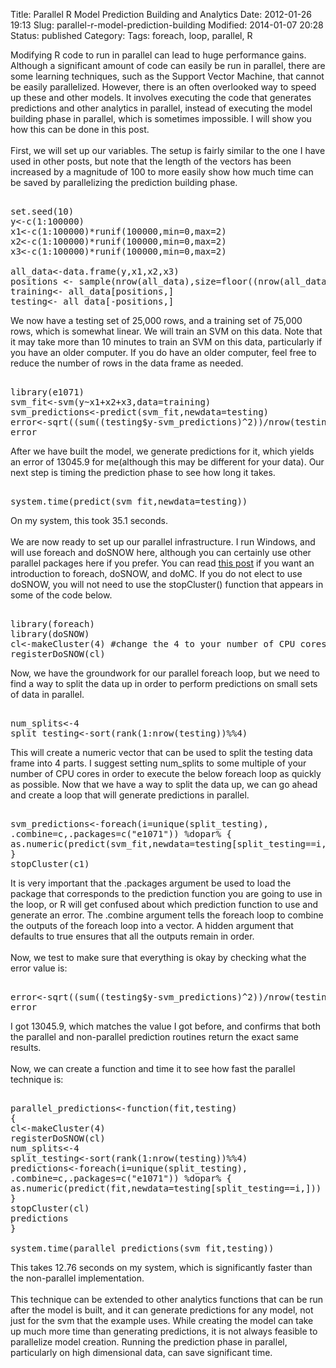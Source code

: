 Title: Parallel R Model Prediction Building and Analytics
Date: 2012-01-26 19:13
Slug: parallel-r-model-prediction-building
Modified: 2014-01-07 20:28
Status: published
Category: 
Tags: foreach, loop, parallel, R


<div class='post'>
Modifying R code to run in parallel can lead to huge performance gains. Although a significant amount of code can easily be run in parallel, there are some learning techniques, such as the Support Vector Machine, that cannot be easily parallelized. However, there is an often overlooked way to speed up these and other models. It involves executing the code that generates predictions and other analytics in parallel, instead of executing the model building phase in parallel, which is sometimes impossible. I will show you how this can be done in this post.<br/><br/> First, we will set up our variables. The setup is fairly similar to the one I have used in other posts, but note that the length of the vectors has been increased by a magnitude of 100 to more easily show how much time can be saved by parallelizing the prediction building phase. <pre><br />set.seed(10)<br />y<-c(1:100000)<br />x1<-c(1:100000)*runif(100000,min=0,max=2)<br />x2<-c(1:100000)*runif(100000,min=0,max=2)<br />x3<-c(1:100000)*runif(100000,min=0,max=2)<br /><br />all_data<-data.frame(y,x1,x2,x3)<br />positions <- sample(nrow(all_data),size=floor((nrow(all_data)/4)*3))<br />training<- all_data[positions,]<br />testing<- all_data[-positions,]<br /></pre> We now have a testing set of 25,000 rows, and a training set of 75,000 rows, which is somewhat linear. We will train an SVM on this data. Note that it may take more than 10 minutes to train an SVM on this data, particularly if you have an older computer. If you do have an older computer, feel free to reduce the number of rows in the data frame as needed. <pre><br />library(e1071)<br />svm_fit<-svm(y~x1+x2+x3,data=training)<br />svm_predictions<-predict(svm_fit,newdata=testing)<br />error<-sqrt((sum((testing$y-svm_predictions)^2))/nrow(testing))<br />error<br /></pre> After we have built the model, we generate predictions for it, which yields an error of 13045.9 for me(although this may be different for your data). Our next step is timing the prediction phase to see how long it takes. <pre><br />system.time(predict(svm_fit,newdata=testing))<br /></pre> On my system, this took 35.1 seconds.<br/><br/> We are now ready to set up our parallel infrastructure. I run Windows, and will use foreach and doSNOW here, although you can certainly use other parallel packages here if you prefer. You can read <a href="http://vikparuchuri.com/blog/parallel-r-loops-for-windows-and-linux.html">this post</a> if you want an introduction to foreach, doSNOW, and doMC. If you do not elect to use doSNOW, you will not need to use the stopCluster() function that appears in some of the code below. <pre><br />library(foreach)<br />library(doSNOW)<br />cl<-makeCluster(4) #change the 4 to your number of CPU cores<br />registerDoSNOW(cl) <br /></pre> Now, we have the groundwork for our parallel foreach loop, but we need to find a way to split the data up in order to perform predictions on small sets of data in parallel. <pre><br />num_splits<-4<br />split_testing<-sort(rank(1:nrow(testing))%%4)<br /></pre> This will create a numeric vector that can be used to split the testing data frame into 4 parts. I suggest setting num_splits to some multiple of your number of CPU cores in order to execute the below foreach loop as quickly as possible. Now that we have a way to split the data up, we can go ahead and create a loop that will generate predictions in parallel. <pre><br />svm_predictions<-foreach(i=unique(split_testing),<br />.combine=c,.packages=c("e1071")) %dopar% {<br />as.numeric(predict(svm_fit,newdata=testing[split_testing==i,]))<br />}<br />stopCluster(c1)<br /></pre> It is very important that the .packages argument be used to load the package that corresponds to the prediction function you are going to use in the loop, or R will get confused about which prediction function to use and generate an error. The .combine argument tells the foreach loop to combine the outputs of the foreach loop into a vector. A hidden argument that defaults to true ensures that all the outputs remain in order.<br/><br/> Now, we test to make sure that everything is okay by checking what the error value is: <pre><br />error<-sqrt((sum((testing$y-svm_predictions)^2))/nrow(testing))<br />error<br /></pre> I got 13045.9, which matches the value I got before, and confirms that both the parallel and non-parallel prediction routines return the exact same results.<br/><br/> Now, we can create a function and time it to see how fast the parallel technique is: <pre><br />parallel_predictions<-function(fit,testing)<br />{<br />cl<-makeCluster(4)<br />registerDoSNOW(cl)<br />num_splits<-4<br />split_testing<-sort(rank(1:nrow(testing))%%4)<br />predictions<-foreach(i=unique(split_testing),<br />.combine=c,.packages=c("e1071")) %dopar% {<br />as.numeric(predict(fit,newdata=testing[split_testing==i,]))<br />}<br />stopCluster(cl)<br />predictions<br />}<br /><br />system.time(parallel_predictions(svm_fit,testing))<br /></pre> This takes 12.76 seconds on my system, which is significantly faster than the non-parallel implementation.<br/><br/> This technique can be extended to other analytics functions that can be run after the model is built, and it can generate predictions for any model, not just for the svm that the example uses. While creating the model can take up much more time than generating predictions, it is not always feasible to parallelize model creation. Running the prediction phase in parallel, particularly on high dimensional data, can save significant time.</div>